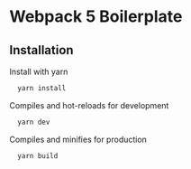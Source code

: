 # Webpack 5 Boilerplate

## Installation

Install with yarn

```bash
  yarn install
```

Compiles and hot-reloads for development

```bash
  yarn dev
```

Compiles and minifies for production

```bash
  yarn build
```
